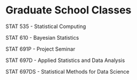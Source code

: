 # Graduate School Classes

STAT 535 - Statistical Computing

STAT 610 - Bayesian Statistics

STAT 691P - Project Seminar

STAT 697D - Applied Statistics and Data Analysis

STAT 697DS - Statistical Methods for Data Science
